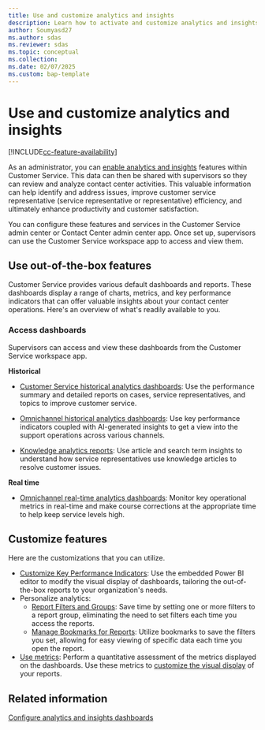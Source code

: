```yaml
---
title: Use and customize analytics and insights
description: Learn how to activate and customize analytics and insights in Customer Service to boost contact center efficiency and improve customer satisfaction.
author: Soumyasd27
ms.author: sdas
ms.reviewer: sdas
ms.topic: conceptual 
ms.collection: 
ms.date: 02/07/2025
ms.custom: bap-template
---
```


# Use and customize analytics and insights

[!INCLUDE[cc-feature-availability](../../includes/cc-feature-availability.md)]


As an administrator, you can [enable analytics and insights](configure-customer-service-analytics-insights-csh.md#configure-analytics-and-insights-dashboards) features within Customer Service. This data can then be shared with supervisors so they can review and analyze contact center activities. This valuable information can help identify and address issues, improve customer service representative (service representative or representative) efficiency, and ultimately enhance productivity and customer satisfaction.

You can configure these features and services in the Customer Service admin center or Contact Center admin center app. Once set up, supervisors can use the Customer Service workspace app to access and view them.

## Use out-of-the-box features

Customer Service provides various default dashboards and reports. These dashboards display a range of charts, metrics, and key performance indicators that can offer valuable insights about your contact center operations. Here's an overview of what's readily available to you.

### Access dashboards

Supervisors can access and view these dashboards from the Customer Service workspace app.

**Historical**

- [Customer Service historical analytics dashboards](../use/customer-service-analytics-insights-csh.md#customer-service-historical-analytics-reports): Use the performance summary and detailed reports on cases, service representatives, and topics to improve customer service.

- [Omnichannel historical analytics dashboards](../use/omnichannel-analytics-insights.md): Use key performance indicators coupled with AI-generated insights to get a view into the support operations across various channels.

- [Knowledge analytics reports](../use/knowledge-search-analytics-cs.md): Use article and search term insights to understand how service representatives use knowledge articles to resolve customer issues.

**Real time**

- [Omnichannel real-time analytics dashboards](../use/intro-realtime-analytics-dashboard.md#overview-of-omnichannel-real-time-analytics-dashboard): Monitor key operational metrics in real-time and make course corrections at the appropriate time to help keep service levels high.

## Customize features

Here are the customizations that you can utilize.

- [Customize Key Performance Indicators](../use/customize-reports.md#customize-visual-display): Use the embedded Power BI editor to modify the visual display of dashboards, tailoring the out-of-the-box reports to your organization's needs.
- Personalize analytics:
  - [Report Filters and Groups](../use/report-filters-groups.md#report-filters-and-groups): Save time by setting one or more filters to a report group, eliminating the need to set filters each time you access the reports.
  - [Manage Bookmarks for Reports](../use/manage-bookmarks.md#manage-bookmarks-for-reports): Utilize bookmarks to save the filters you set, allowing for easy viewing of specific data each time you open the report.
- [Use metrics](../use/oc-metrics-dimensions.md): Perform a quantitative assessment of the metrics displayed on the dashboards. Use these metrics to [customize the visual display](../use/customize-reports.md#customize-visual-display) of your reports.

## Related information

[Configure analytics and insights dashboards](configure-customer-service-analytics-insights-csh.md#configure-analytics-and-insights-dashboards)
